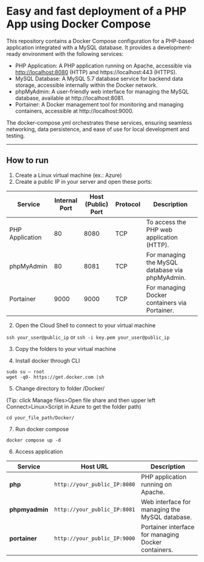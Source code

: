 # Easy and fast deployment of a PHP App using Docker Compose

This repository contains a Docker Compose configuration for a PHP-based application integrated with a MySQL database. It provides a development-ready environment with the following services:

- PHP Application: A PHP application running on Apache, accessible via <http://localhost:8080> (HTTP) and https://localhost:443 (HTTPS).
- MySQL Database: A MySQL 5.7 database service for backend data storage, accessible internally within the Docker network.
- phpMyAdmin: A user-friendly web interface for managing the MySQL database, available at http://localhost:8081.
- Portainer: A Docker management tool for monitoring and managing containers, accessible at http://localhost:9000.

The docker-compose.yml orchestrates these services, ensuring seamless networking, data persistence, and ease of use for local development and testing.

---

## How to run

1) Create a Linux virtual machine (ex.: Azure)
2) Create a public IP in your server and open these ports:

| **Service**     | **Internal Port** | **Host (Public) Port** | **Protocol** | **Description**                                   |
|------------------|-------------------|-------------------------|--------------|-------------------------------------------------|
| PHP Application  | 80               | 8080                   | TCP          | To access the PHP web application (HTTP).   |
| phpMyAdmin       | 80               | 8081                   | TCP          | For managing the MySQL database via phpMyAdmin. |
| Portainer        | 9000             | 9000                   | TCP          | For managing Docker containers via Portainer.   |

2) Open the Cloud Shell to connect to your virtual machine

`ssh your_user@public_ip` or `ssh -i key.pem your_user@public_ip`

3) Copy the folders to your virtual machine

4) Install docker through CLI
```
sudo su – root 
wget -q0- https://get.docker.com |sh
```
5) Change directory to folder /Docker/ 

(Tip: click Manage files>Open file share and then upper left Connect>Linux>Script in Azure to get the folder path)
```
cd your_file_path/Docker/
```
7) Run docker compose
```
docker compose up -d
```
6) Access application

| **Service**    | **Host URL**                | **Description**                                    |
|-----------------|-----------------------------|----------------------------------------------------|
| **php**        | `http://your_public_IP:8080`     | PHP application running on Apache.               |
| **phpmyadmin** | `http://your_public_IP:8081`     | Web interface for managing the MySQL database.    |
| **portainer**  | `http://your_public_IP:9000`     | Portainer interface for managing Docker containers. |



